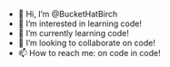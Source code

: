 - 👋 Hi, I’m @BucketHatBirch
- 👀 I’m interested in learning code!
- 🌱 I’m currently learning code!
- 💞️ I’m looking to collaborate on code!
- 📫 How to reach me: on code in code!

<!---
BucketHatBirch/BucketHatBirch is a ✨ special ✨ repository because its `README.md` (this file) appears on your GitHub profile.
You can click the Preview link to take a look at your changes.
--->
